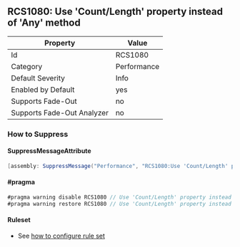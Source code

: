 ## RCS1080: Use 'Count/Length' property instead of 'Any' method

Property | Value
--- | --- 
Id | RCS1080
Category | Performance
Default Severity | Info
Enabled by Default | yes
Supports Fade-Out | no
Supports Fade-Out Analyzer | no

### How to Suppress

#### SuppressMessageAttribute

```csharp
[assembly: SuppressMessage("Performance", "RCS1080:Use 'Count/Length' property instead of 'Any' method.", Justification = "<Pending>")]
```

#### \#pragma

```csharp
#pragma warning disable RCS1080 // Use 'Count/Length' property instead of 'Any' method.
#pragma warning restore RCS1080 // Use 'Count/Length' property instead of 'Any' method.
```

#### Ruleset

* See [how to configure rule set](../HowToConfigureAnalyzers.md)
